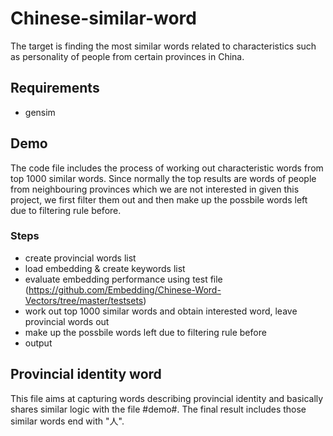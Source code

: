 # Chinese-similar-word
The target is finding the most similar words related to characteristics such as personality of people from certain provinces in China.
## Requirements
- gensim
## Demo
The code file includes the process of working out characteristic words from top 1000 similar words. Since normally the top results are words of people from neighbouring provinces which we are not interested in given this project, we first filter them out and then make up the possbile words left due to filtering rule before.
### Steps
- create provincial words list
- load embedding & create keywords list
- evaluate embedding performance using test file (https://github.com/Embedding/Chinese-Word-Vectors/tree/master/testsets)
- work out top 1000 similar words and obtain interested word, leave provincial words out
- make up the possbile words left due to filtering rule before
- output

## Provincial identity word
This file aims at capturing words describing provincial identity and basically shares similar logic with the file #demo#. The final result includes those similar words end with "人".
